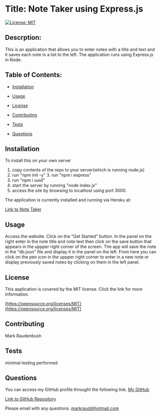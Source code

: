 # Title: Note Taker using Express.js

  [![License: MIT](https://img.shields.io/badge/License-MIT-yellow.svg)](https://opensource.org/licenses/MIT)
  ## Descrption: 
  This is an application that allows you to enter notes with a title and text and it saves each note in a list to the left.  The application runs using Express.js in Node.  

  ## Table of Contents:

  * [Installation](#installation)

  * [Usage](#usage)

  * [License](#license)

  * [Contributing](#contributing)

  * [Tests](#tests)

  * [Questions](#questions)

  ## Installation 
  To install this on your own server 
  1. copy contents of the repo to your server(which is running node.js)  
  2. run "npm init -y" 3. run "npm i express" 
  4. run "npm i uuid" 
  5. start the server by running "node index.js" 
  6. access the site by browsing to localhost using port 3000. 
 
  The application is currently installed and running via Heroku at: 
  
  [Link to Note Taker](https://www.whateverthesiteis.com)

  ## Usage 
  Access the website.  Click on the "Get Started" button.  In the panel on the right enter in the note title and note text then click on the save button that appears in the uppper right corner of the screen. The app will save the note in the "db.json" file and display it in the panel on the left.   From here you can click on the pen icon in the uppper right corner to enter in a new note or display previously saved notes by clicking on them in the left panel.  

  ## License 
  This application is covered by the MIT license.  Click the link for more information. 

  [https://opensource.org/licenses/MIT](https://opensource.org/licenses/MIT)


  ## Contributing 
  Mark Raudenbush

  ## Tests
  minimal testing performed

  ## Questions 
  You can access my GitHub profile throught the following link.
  [My GitHub](https://github.com/markraud)

  [Link to GitHub Repository](https://github.com/markraud/express-note-taker)

  Please email with any questions.
  [markraud@hotmail.com](mailto:markraud@hotmail.com)


